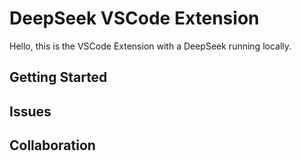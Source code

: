 # DeepSeek VSCode Extension

Hello, this is the VSCode Extension with a DeepSeek running locally. 

## Getting Started

## Issues

## Collaboration

